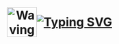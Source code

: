 <h1 align="center">
<div style="display: flex; align-items: center; justify-content: center; height: 100vh;">
    <img src="https://raw.githubusercontent.com/Tarikul-Islam-Anik/Animated-Fluent-Emojis/master/Emojis/Hand%20gestures/Waving%20Hand%20Light%20Skin%20Tone.png" alt="Waving Hand Light Skin Tone" width="70" height="70" />
    <a href="https://git.io/typing-svg">
        <img src="https://readme-typing-svg.demolab.com?font=Fira+Code&size=30&pause=1000&color=F7A560&vCenter=true&center=true&width=435&lines=Hi%2C+There;+My+name+is+Burak+Y%C4%B1lmam;Nice+to+meet+you;Have+a+nice+day" alt="Typing SVG" />
    </a>
</div>

</h1>

<div align="center">
  <a href="https://www.linkedin.com/in/burak-yılmam-6a21191a7/">
    <img src="https://img.shields.io/static/v1?message=LinkedIn&logo=linkedin&label=&color=0077B5&logoColor=white&labelColor=&style=for-the-badge" height="25" alt="linkedin logo"  />
  </a>
  <a href="mailto:burakyilmamm@hotmail.com">
    <img src="https://img.shields.io/badge/Outlook-0078D4?style=for-the-badge&logo=microsoft-outlook&logoColor=white" height="25" alt="outlook logo"  />
  </a>
</div>

<div align="center">
  <img src="https://visitor-badge.laobi.icu/badge?page_id=Burakyilmam.Burakyilmam&"  />
</div>

## About Me

<img src="https://raw.githubusercontent.com/Tarikul-Islam-Anik/Animated-Fluent-Emojis/master/Emojis/People%20with%20professions/Man%20Student%20Light%20Skin%20Tone.png" alt="Man Student Light Skin Tone" width="50" height="50" />

#### I graduated from Kütahya Dumlupınar University Department of Computer Engineering in September 2021

<img src="https://raw.githubusercontent.com/Tarikul-Islam-Anik/Animated-Fluent-Emojis/master/Emojis/People%20with%20professions/Man%20Teacher%20Light%20Skin%20Tone.png" alt="Man Teacher Light Skin Tone" width="50" height="50" />

#### I've previously gained experience with the following technologies and software patterns:

| **Category**                             | **Technologies**                                                                                                                                                 |
|------------------------------------------|------------------------------------------------------------------------------------------------------------------------------------------------------------------|
| **Desktop Development**                  | C#, WinForms, DevExpress                                                                                                                                         |
| **Web Development**                      | HTML, CSS, JavaScript, Bootstrap, .NET Core                                                                                                                      |
| **Real-Time Communication**              | SignalR                                                                                                                                                          |
| **Object-Relational Mapping (ORM)**      | eXpress Persistent Objects (XPO), Entity Framework                                                                                                               |
| **Database**                             | Microsoft SQL Server (MSSQL), PostgreSQL                                                                                                                         |
| **Software Testing**                     | Java, Selenium                                                                                                                                                   |
| **Architecture and Patterns**            | N-Tier Architecture, Repository, Model-View-Controller (MVC)                                                                                                     |
| **Data Science**                         | Python, Numpy, Pandas, Matplotlib                                                                                                                                |
| **Mapping**                              | Leaflet.js, Leaflet.Draw, Leaflet Routing Machine, Turf.js                                                                                                       |
| **API**                                  |  Web API , Geolocation, FreeCurrency, OpenWeatherMap, Collect API (Pharmacy), Google Maps Direction                                                              |

<img src="https://raw.githubusercontent.com/Tarikul-Islam-Anik/Animated-Fluent-Emojis/master/Emojis/People%20with%20professions/Technologist%20Light%20Skin%20Tone.png" alt="Technologist Light Skin Tone" width="50" height="50" /> 

#### I'm currently working as a software developer at BLS Birleşik Lastik A.Ş. I develop various modules for Enterprise Resource Planning (ERP) applications using C#, DevExpress, eXpress Persistent Objects (XPO), WinForms, and Microsoft SQL Server (MSSQL).

#### In my spare time, I work on web design using technologies such as HTML, CSS, JavaScript, and Bootstrap and develop backend solutions using .NET Core and C#.

#### I apply software design patterns such as N-Tier Architecture, Repository Pattern, and Model-View-Controller (MVC) to keep my applications well-organized, sustainable, and scalable.

#### I use Microsoft SQL Server (MSSQL) and PostgreSQL for database operations and manage data access with Entity Framework and eXpress Persistent Objects (XPO).

#### I develop basic real-time communication applications with SignalR, build APIs using Web API, and integrate third-party APIs, such as Geolocation, FreeCurrency, OpenWeatherMap, Collect API (Pharmacy), and Google Maps Directions, into my projects.

#### I create mapping applications using Leaflet.js, Leaflet.Draw, Leaflet Routing Machine, and Turf.js, together with front-end technologies like HTML, CSS, JavaScript, and Bootstrap.

<img src="https://raw.githubusercontent.com/Tarikul-Islam-Anik/Animated-Fluent-Emojis/master/Emojis/People%20with%20professions/Mechanic%20Light%20Skin%20Tone.png" alt="Mechanic Light Skin Tone" width="50" height="50" />

## Languages , Technologies and Tools I Use:

![My Skills](https://go-skill-icons.vercel.app/api/icons?i=word,powerpoint,excel,html,css,js,bootstrap,cs,dotnet,sqlserver,postgresql,java,selenium,python,numpy,pandas,matplotlib,leaflet,arduino,vscode,visualstudio,eclipse,idea,anaconda,jupyter)

## Certificates

<a href="https://www.btkakademi.gov.tr/portal/certificate/validate?certificateId=qKrhmEwJ0V&trk=public_profile_see-credential">
    <img src="https://github.com/user-attachments/assets/ed342e04-8482-4d37-b3a3-66269b8e1cd6" alt="HTML" width="249" height="170" />
</a>
<a href="https://www.btkakademi.gov.tr/portal/certificate/validate?certificateId=7rptBpP4k&trk=public_profile_see-credential">
    <img src="https://github.com/user-attachments/assets/6bbc144a-ce90-4fc6-94b0-7c8a5c5bc3e1" alt="CSS" width="249" height="170" />
</a>
<a href="https://www.btkakademi.gov.tr/portal/certificate/validate?certificateId=yjahPrvW7&trk=public_profile_see-credential">
    <img src="https://github.com/user-attachments/assets/2e3e1d89-5ebb-45f8-8d2c-c5952e52ab44" alt="JS" width="249" height="170" />
</a>
<a href="https://www.btkakademi.gov.tr/portal/certificate/validate?certificateId=rKjhGPOA7k&trk=public_profile_see-credential">
    <img src="https://github.com/user-attachments/assets/92f44890-1f69-4f66-8f74-285a7ac9d10e" alt="BOOTSRAP" width="249" height="170" />
</a>

<a href="https://www.btkakademi.gov.tr/portal/certificate/validate?certificateId=WJ1SMJlA2g&trk=public_profile_see-credential">
<img src="https://github.com/user-attachments/assets/1bb7f737-c0fa-4b88-865f-873bc22794de" alt="C#" width="249" height="170" />
</a>
<a href="https://www.btkakademi.gov.tr/portal/certificate/validate?certificateId=bx1hGJl2oB&trk=public_profile_see-credential">
    <img src="https://github.com/user-attachments/assets/68d391d4-1101-447c-b957-81f45e50936b" alt="COREMVC" width="249" height="170" />
</a>
<a href="https://www.btkakademi.gov.tr/portal/certificate/validate?certificateId=ax1hD9zXGv&trk=public_profile_see-credential">
<img src="https://github.com/user-attachments/assets/0e936e3f-97e1-46f2-bef1-bc66b8929477" alt="JAVA" width="249" height="170" />
</a>

<a href="https://www.btkakademi.gov.tr/portal/certificate/validate?certificateId=zXztaXWKB0&trk=public_profile_see-credential">
<img src="https://github.com/user-attachments/assets/e0357d8e-3154-4dd0-a68b-dbc6cb0c5bb4" alt="A2" width="249" height="170" />
</a>
<a href="https://www.btkakademi.gov.tr/portal/certificate/validate?certificateId=GoDfnqN8xd&trk=public_profile_see-credential">
<img src="https://github.com/user-attachments/assets/6e18f5b7-a5b4-433d-b2c8-ba14a8dbb8de" alt="B1" width="249" height="170" />
</a>

<a href="https://www.btkakademi.gov.tr/portal/certificate/validate?certificateId=dx1hApWjnN&trk=public_profile_see-credential">
<img src="https://github.com/user-attachments/assets/0516c5a7-74f8-4343-81d3-c8f35e19794c" alt="GIT_GITHUB" width="249" height="170" />
</a>
<a href="https://www.udemy.com/certificate/UC-28e08104-6e56-4f33-bf77-3739ae045ef3/?trk=public_profile_see-credential">
    <img src="https://github.com/user-attachments/assets/afd83e9b-c5c3-4756-ba04-89022be8c938" alt="C#_UDEMY" width="249" height="170" />
</a>
<a href="https://www.udemy.com/certificate/UC-eb65f364-c562-475d-83e8-c6751ecf5068/?trk=public_profile_see-credential">
<img src="https://github.com/user-attachments/assets/29867819-2b0a-4207-aff4-b7916ddc59bf" alt="SQL_UDEMY" width="249" height="170" />
</a>

##

[![Top Langs](https://github-readme-stats-git-masterrstaa-rickstaa.vercel.app/api/top-langs/?username=Burakyilmam)](https://github.com/anuraghazra/github-readme-stats)
